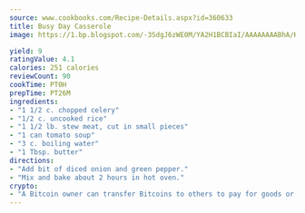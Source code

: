```yaml
---
source: www.cookbooks.com/Recipe-Details.aspx?id=360633
title: Busy Day Casserole
image: https://1.bp.blogspot.com/-3SdgJ6zWE0M/YA2H1BCBIaI/AAAAAAAABhA/KLu9yTsYBMkJQudB_uFGwTypBtmTiBfZgCLcBGAsYHQ/s320/4.png

yield: 9
ratingValue: 4.1
calories: 251 calories
reviewCount: 90
cookTime: PT0H
prepTime: PT26M
ingredients:
- "1 1/2 c. chopped celery"
- "1/2 c. uncooked rice"
- "1 1/2 lb. stew meat, cut in small pieces"
- "1 can tomato soup"
- "3 c. boiling water"
- "1 Tbsp. butter"
directions:
- "Add bit of diced onion and green pepper."
- "Mix and bake about 2 hours in hot oven."
crypto:
- "A Bitcoin owner can transfer Bitcoins to others to pay for goods or services."
---
```

